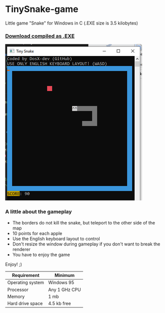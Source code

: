 # TinySnake-game
Little game "Snake" for Windows in C (.EXE size is 3.5 kilobytes)

### [Download compiled as .EXE](https://github.com/DosX-dev/TinySnake-game/releases/tag/Builds)

![](snake.png)

### A little about the gameplay
 * The borders do not kill the snake, but teleport to the other side of the map
 * 10 points for each apple
 * Use the English keyboard layout to control
 * Don't resize the window during gameplay if you don't want to break the renderer
 * You have to enjoy the game

Enjoy! ;)

| Requirement | Minimum |
|---|---|
| Operating system | Windows 95
| Processor | Any 1 GHz CPU
| Memory | 1 mb
| Hard drive space | 4.5 kb free
